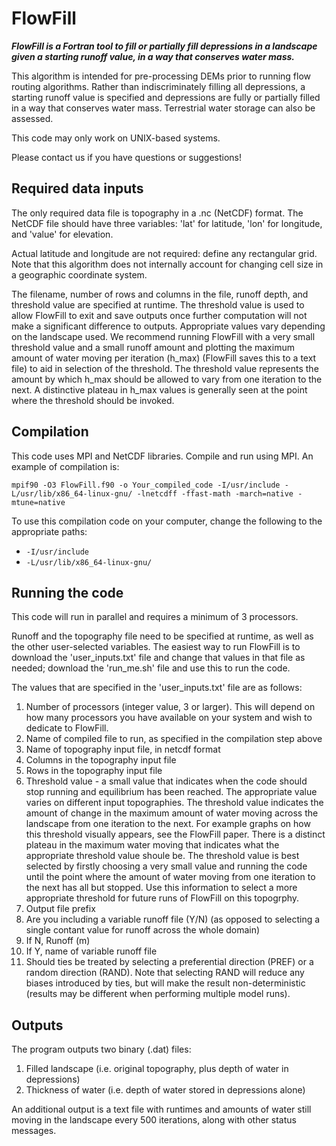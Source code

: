 # FlowFill

***FlowFill is a Fortran tool to fill or partially fill depressions in a landscape given a starting runoff value, in a way that conserves water mass.***

This algorithm is intended for pre-processing DEMs prior to running flow routing algorithms. Rather than indiscriminately filling all depressions, a starting runoff value is specified and depressions are fully or partially filled in a way that conserves water mass. Terrestrial water storage can also be assessed. 

This code may only work on UNIX-based systems. 

Please contact us if you have questions or suggestions! 

## Required data inputs
The only required data file is topography in a .nc (NetCDF) format. The NetCDF file should have three variables: 'lat' for latitude, 'lon' for longitude, and 'value' for elevation.

Actual latitude and longitude are not required: define any rectangular grid. Note that this algorithm does not internally account for changing cell size in a geographic coordinate system. 

The filename, number of rows and columns in the file, runoff depth, and threshold value are specified at runtime. The threshold value is used to allow FlowFill to exit and save outputs once further computation will not make a significant difference to outputs. Appropriate values vary depending on the landscape used. We recommend running FlowFill with a very small threshold value and a small runoff amount and plotting the maximum amount of water moving per iteration (h_max) (FlowFill saves this to a text file) to aid in selection of the threshold. The threshold value represents the amount by which h_max should be allowed to vary from one iteration to the next. A distinctive plateau in h_max values is generally seen at the point where the threshold should be invoked.


## Compilation

This code uses MPI and NetCDF libraries. Compile and run using MPI. 
An example of compilation is:

```
mpif90 -O3 FlowFill.f90 -o Your_compiled_code -I/usr/include -L/usr/lib/x86_64-linux-gnu/ -lnetcdff -ffast-math -march=native -mtune=native
```
To use this compilation code on your computer, change the following to the appropriate paths:

* `-I/usr/include`
* `-L/usr/lib/x86_64-linux-gnu/`

## Running the code

This code will run in parallel and requires a minimum of 3 processors.

Runoff and the topography file need to be specified at runtime, as well as the other user-selected variables. The easiest way to run FlowFill is to download the 'user_inputs.txt' file and change that values in that file as needed; download the 'run_me.sh' file and use this to run the code. 

The values that are specified in the 'user_inputs.txt' file are as follows:
1) Number of processors (integer value, 3 or larger). This will depend on how many processors you have available on your system and wish to dedicate to FlowFill. 
2) Name of compiled file to run, as specified in the compilation step above
3) Name of topography input file, in netcdf format
4) Columns in the topography input file
5) Rows in the topography input file
6) Threshold value - a small value that indicates when the code should stop running and equilibrium has been reached. The appropriate value varies on different input topographies. The threshold value indicates the amount of change in the maximum amount of water moving across the landscape from one iteration to the next. For example graphs on how this threshold visually appears, see the FlowFill paper. There is a distinct plateau in the maximum water moving that indicates what the appropriate threshold value shoule be. The threshold value is best selected by firstly choosing a very small value and running the code until the point where the amount of water moving from one iteration to the next has all but stopped. Use this information to select a more appropriate threshold for future runs of FlowFill on this topogrphy.
7) Output file prefix
8) Are you including a variable runoff file (Y/N) (as opposed to selecting a single contant value for runoff across the whole domain)
9) If N, Runoff (m)
10) If Y, name of variable runoff file 
11) Should ties be treated by selecting a preferential direction (PREF) or a random direction (RAND). Note that selecting RAND will reduce any biases introduced by ties, but will make the result non-deterministic (results may be different when performing multiple model runs). 
 
## Outputs

The program outputs two binary (.dat) files:
1. Filled landscape (i.e. original topography, plus depth of water in depressions)
2. Thickness of water (i.e. depth of water stored in depressions alone)

An additional output is a text file with runtimes and amounts of water still moving in the landscape every 500 iterations, along with other status messages. 
